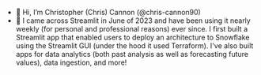 - 👋 Hi, I’m Christopher (Chris) Cannon (@chris-cannon90)
- 🌱 I came across Streamlit in June of 2023 and have been using it nearly weekly (for personal and professional reasons) ever since.  I first built a Streamlit app that enabled users to deploy an architecture to Snowflake using the Streamlit GUI (under the hood it used Terraform).  I've also built apps for data analytics (both past analysis as well as forecasting future values), data ingestion, and more!

